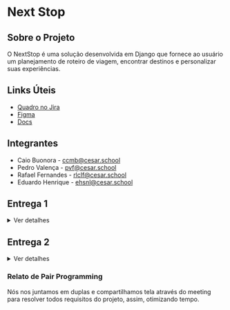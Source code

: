 # Next Stop
## Sobre o Projeto
O NextStop é uma solução desenvolvida em Django que fornece ao usuário um planejamento de roteiro de viagem, encontrar destinos e personalizar suas experiências. 

## Links Úteis
- <a href="https://cesar-team-v8afv3ud.atlassian.net/jira/software/projects/NS/boards/34/backlog" target="_blank">Quadro no Jira</a>
- <a href="https://www.figma.com/design/NH6gXtqEq6ScD94R0JjhhT/Next-Stop?node-id=37-6&t=Df3CO9P0t0yYVnd6-1" target="_blank">Figma</a>
- <a href="https://docs.google.com/document/d/1aSS9CKXjFiJVWMc2ProF_4tRzgPjE1SwDDQWuf53CP4/edit?usp=sharing" target="_blank">Docs</a>

## Integrantes
- Caio Buonora - ccmb@cesar.school
- Pedro Valença - pvf@cesar.school
- Rafael Fernandes - rlclf@cesar.school
- Eduardo Henrique - ehsnl@cesar.school
  
## Entrega 1
<details>
<summary>Ver detalhes</summary>
<br/>

![Image](https://github.com/user-attachments/assets/ff3134ad-f2e5-4cfe-98a8-b38abebc3f14)

![Image 2](https://github.com/user-attachments/assets/2119c3fa-c443-4a63-a275-859e827854da)
   

[🎥 ScreenCast 1](https://youtu.be/vZgO7tRvAdg)  
</details>

## Entrega 2
<details>
<summary>Ver detalhes</summary>
<br/>
  
![Captura de tela 2025-04-06 151506](https://github.com/user-attachments/assets/8042f050-0cac-4d00-b01f-aa4422484c8d)

![Captura de tela 2025-04-06 151452](https://github.com/user-attachments/assets/3212f534-871c-4b07-b7bd-ffc0da57273f)

![Issue/Bug tracker](https://github.com/user-attachments/assets/731ec2eb-c417-4639-8720-fffc105b771a)

[🎥 ScreenCast 2]()
</details>

### Relato de Pair Programming
Nós nos juntamos em duplas e compartilhamos tela através do meeting para resolver todos requisitos do projeto, assim, otimizando tempo.



